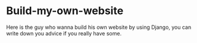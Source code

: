 # Build-my-own-website
Here is the guy who wanna build his own website by using Django, you can write down you advice if you really have some.

